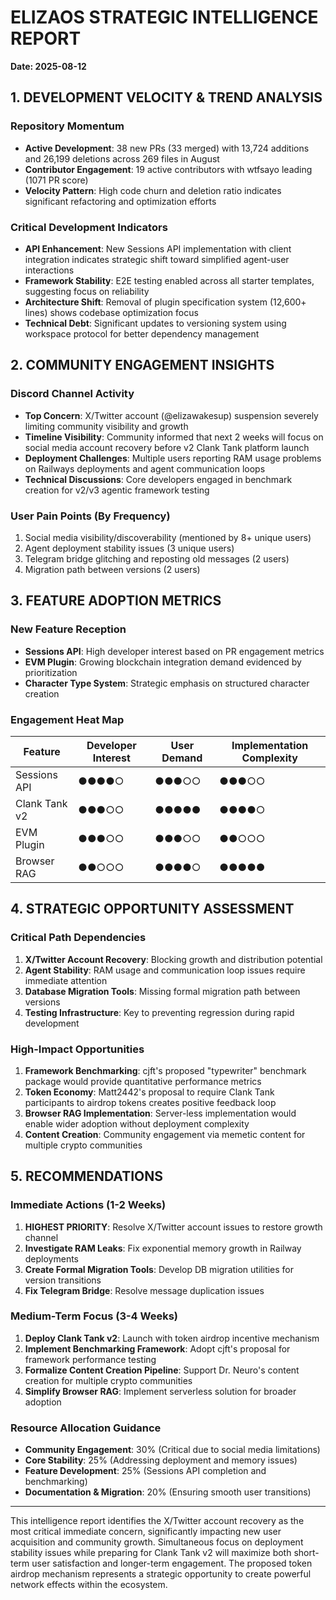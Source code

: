 # ELIZAOS STRATEGIC INTELLIGENCE REPORT
**Date: 2025-08-12**

## 1. DEVELOPMENT VELOCITY & TREND ANALYSIS

### Repository Momentum
- **Active Development**: 38 new PRs (33 merged) with 13,724 additions and 26,199 deletions across 269 files in August
- **Contributor Engagement**: 19 active contributors with wtfsayo leading (1071 PR score)
- **Velocity Pattern**: High code churn and deletion ratio indicates significant refactoring and optimization efforts

### Critical Development Indicators
- **API Enhancement**: New Sessions API implementation with client integration indicates strategic shift toward simplified agent-user interactions
- **Framework Stability**: E2E testing enabled across all starter templates, suggesting focus on reliability
- **Architecture Shift**: Removal of plugin specification system (12,600+ lines) shows codebase optimization focus
- **Technical Debt**: Significant updates to versioning system using workspace protocol for better dependency management

## 2. COMMUNITY ENGAGEMENT INSIGHTS

### Discord Channel Activity
- **Top Concern**: X/Twitter account (@elizawakesup) suspension severely limiting community visibility and growth
- **Timeline Visibility**: Community informed that next 2 weeks will focus on social media account recovery before v2 Clank Tank platform launch
- **Deployment Challenges**: Multiple users reporting RAM usage problems on Railways deployments and agent communication loops
- **Technical Discussions**: Core developers engaged in benchmark creation for v2/v3 agentic framework testing

### User Pain Points (By Frequency)
1. Social media visibility/discoverability (mentioned by 8+ unique users)
2. Agent deployment stability issues (3 unique users)
3. Telegram bridge glitching and reposting old messages (2 users)
4. Migration path between versions (2 users)

## 3. FEATURE ADOPTION METRICS

### New Feature Reception
- **Sessions API**: High developer interest based on PR engagement metrics
- **EVM Plugin**: Growing blockchain integration demand evidenced by prioritization
- **Character Type System**: Strategic emphasis on structured character creation

### Engagement Heat Map
| Feature | Developer Interest | User Demand | Implementation Complexity |
|---------|-------------------|-------------|---------------------------|
| Sessions API | ●●●●○ | ●●●○○ | ●●●○○ |
| Clank Tank v2 | ●●●○○ | ●●●●● | ●●●●○ |
| EVM Plugin | ●●●○○ | ●●●○○ | ●●○○○ |
| Browser RAG | ●●○○○ | ●●●●○ | ●●●●● |

## 4. STRATEGIC OPPORTUNITY ASSESSMENT

### Critical Path Dependencies
1. **X/Twitter Account Recovery**: Blocking growth and distribution potential
2. **Agent Stability**: RAM usage and communication loop issues require immediate attention
3. **Database Migration Tools**: Missing formal migration path between versions
4. **Testing Infrastructure**: Key to preventing regression during rapid development

### High-Impact Opportunities
1. **Framework Benchmarking**: cjft's proposed "typewriter" benchmark package would provide quantitative performance metrics
2. **Token Economy**: Matt2442's proposal to require Clank Tank participants to airdrop tokens creates positive feedback loop
3. **Browser RAG Implementation**: Server-less implementation would enable wider adoption without deployment complexity
4. **Content Creation**: Community engagement via memetic content for multiple crypto communities

## 5. RECOMMENDATIONS

### Immediate Actions (1-2 Weeks)
1. **HIGHEST PRIORITY**: Resolve X/Twitter account issues to restore growth channel
2. **Investigate RAM Leaks**: Fix exponential memory growth in Railway deployments
3. **Create Formal Migration Tools**: Develop DB migration utilities for version transitions
4. **Fix Telegram Bridge**: Resolve message duplication issues

### Medium-Term Focus (3-4 Weeks)
1. **Deploy Clank Tank v2**: Launch with token airdrop incentive mechanism
2. **Implement Benchmarking Framework**: Adopt cjft's proposal for framework performance testing
3. **Formalize Content Creation Pipeline**: Support Dr. Neuro's content creation for multiple crypto communities
4. **Simplify Browser RAG**: Implement serverless solution for broader adoption

### Resource Allocation Guidance
- **Community Engagement**: 30% (Critical due to social media limitations)
- **Core Stability**: 25% (Addressing deployment and memory issues)
- **Feature Development**: 25% (Sessions API completion and benchmarking)
- **Documentation & Migration**: 20% (Ensuring smooth user transitions)

---

This intelligence report identifies the X/Twitter account recovery as the most critical immediate concern, significantly impacting new user acquisition and community growth. Simultaneous focus on deployment stability issues while preparing for Clank Tank v2 will maximize both short-term user satisfaction and longer-term engagement. The proposed token airdrop mechanism represents a strategic opportunity to create powerful network effects within the ecosystem.